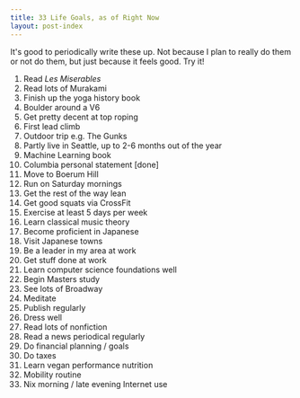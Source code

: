```yaml
---
title: 33 Life Goals, as of Right Now
layout: post-index
---
```


It's good to periodically write these up. Not because I plan to really do them or not do them, but just because it feels good. Try it!

1. Read *Les Miserables*
2. Read lots of Murakami
3. Finish up the yoga history book
4. Boulder around a V6
5. Get pretty decent at top roping
6. First lead climb
7. Outdoor trip e.g. The Gunks
8. Partly live in Seattle, up to 2-6 months out of the year
9. Machine Learning book
10. Columbia personal statement [done]
11. Move to Boerum Hill
12. Run on Saturday mornings
13. Get the rest of the way lean
14. Get good squats via CrossFit
15. Exercise at least 5 days per week
16. Learn classical music theory
17. Become proficient in Japanese
18. Visit Japanese towns
19. Be a leader in my area at work
20. Get stuff done at work
21. Learn computer science foundations well
22. Begin Masters study
23. See lots of Broadway
24. Meditate
25. Publish regularly
26. Dress well
27. Read lots of nonfiction
28. Read a news periodical regularly
29. Do financial planning / goals
30. Do taxes
31. Learn vegan performance nutrition
32. Mobility routine
33. Nix morning / late evening Internet use
